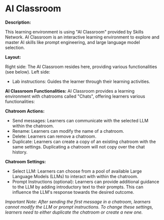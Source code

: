 # AI Classroom

**Description:** 

This learning environment is using "AI Classroom" provided by Skills Network. AI Classroom is an interactive learning environment to explore and master AI skills like prompt engineering, and large language model selection.

**Layout:**

Right side: The AI Classroom resides here, providing various functionalities (see below).
Left side:
- Lab instructions: Guides the learner through their learning activities.

**AI Classroom Functionalities:**
AI Classroom provides a learning environment with chatrooms called "Chats", offering learners various functionalities:

**Chatroom Actions:**

 - Send messages: Learners can communicate with the selected LLM within the chatroom.
 - Rename: Learners can modify the name of a chatroom.
 - Delete: Learners can remove a chatroom.
 - Duplicate: Learners can create a copy of an existing chatroom with the same settings. Duplicating a chatroom will not copy over the chat history.

**Chatroom Settings:**

 - Select LLM: Learners can choose from a pool of available Large Language Models (LLMs) to interact with within the chatroom.
 - Prompt Instructions (optional): Learners can provide additional guidance to the LLM by adding introductory text to their prompts. This can influence the LLM's response towards the desired outcome.

_Important Note: After sending the first message in a chatroom, learners cannot modify the LLM or prompt instructions. To change these settings, learners need to either duplicate the chatroom or create a new one._
